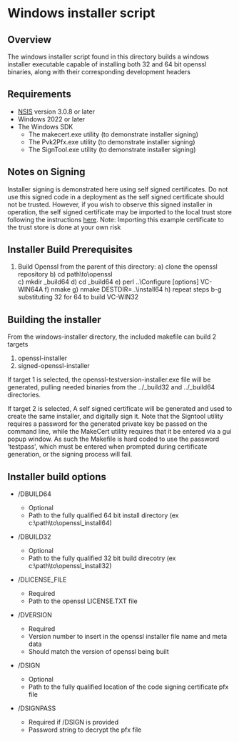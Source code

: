 Windows installer script
========================

Overview
--------

The windows installer script found in this directory builds a windows installer
executable capable of installing both 32 and 64 bit openssl binaries, along
with their corresponding development headers

Requirements
------------

* [NSIS](https://nsis.sourceforge.io/Main_Page) version 3.0.8 or later
* Windows 2022 or later
* The Windows SDK
  - The makecert.exe utility (to demonstrate installer signing)
  - The Pvk2Pfx.exe utility (to demonstrate installer signing)
  - The SignTool.exe utility (to demonstrate installer signing)

Notes on Signing
----------------

Installer signing is demonstrated here using self signed certificates. Do not
use this signed code in a deployment as the self signed certificate should not
be trusted.  However, if you wish to observe this signed installer in
operation, the self signed certificate may be imported to the local trust store
following the instructions
[here](https://learn.microsoft.com/en-us/windows/win32/appxpkg/how-to-create-a-package-signing-certificate).
Note: Importing this example certificate to the trust store is done at your own
risk

Installer Build Prerequisites
-----------------------------

1) Build Openssl from the parent of this directory:
    a) clone the openssl repository
    b) cd path\to\openssl\
    c) mkdir \_build64
    d) cd \_build64
    e) perl ..\Configure [options] VC-WIN64A
    f) nmake
    g) nmake DESTDIR=..\install64
    h) repeat steps b-g substituting 32 for 64 to build VC-WIN32

Building the installer
----------------------

From the windows-installer directory, the included makefile can build 2 targets
1) openssl-installer
2) signed-openssl-installer

If target 1 is selected, the openssl-testversion-installer.exe file will be
generated, pulling needed binaries from the ../\_build32 and ../\_build64
directories.

If target 2 is selected, A self signed certificate will be generated and used to
create the same installer, and digitally sign it.  Note that the Signtool
utility requires a password for the generated private key be passed on the
command line, while the MakeCert utility requires that it be entered via a gui
popup window.  As such the Makefile is hard coded to use the password
'testpass', which must be entered when prompted during certificate generation,
or the signing process will fail.

Installer build options
-----------------------

* /DBUILD64
  - Optional
  - Path to the fully qualified 64 bit install directory (ex c:\path\to\openssl\_install64)

* /DBUILD32
  - Optional
  - Path to the fully qualified 32 bit build direcotry (ex c:\path\to\openssl\_install32)

* /DLICENSE\_FILE
  - Required
  - Path to the openssl LICENSE.TXT file

* /DVERSION
  - Required
  - Version number to insert in the openssl installer file name and meta data
  - Should match the version of openssl being built

* /DSIGN
  - Optional
  - Path to the fully qualified location of the code signing certificate pfx file

* /DSIGNPASS
  - Required if /DSIGN is provided
  - Password string to decrypt the pfx file


